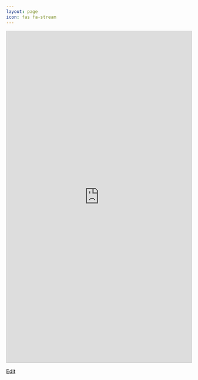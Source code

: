 ```yaml
---
layout: page
icon: fas fa-stream
---
```

<iframe class="airtable-embed" src="https://airtable.com/embed/app4dzvUcUDw9PCEW/shrhqdtTWfEcrXGdr?backgroundColor=cyan&layout=card" frameborder="0" onmousewheel="" width="100%" height="900" style="background: transparent; border: 1px solid #ccc;"> </iframe>

[Edit](https://airtable.com/app4dzvUcUDw9PCEW/tblHweeuNETdR4z9S/viw7A0iVCX6vQD8F6?blocks=hide)
